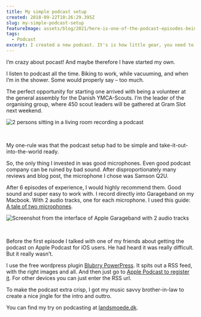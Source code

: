 ```yaml
---
title: My simple podcast setup
created: 2018-09-22T10:26:29.395Z
slug: my-simple-podcast-setup
featureImage: assets/blog/2021/here-is-one-of-the-podcast-episodes-being-recorded.webp
tags:
  - Podcast
excerpt: I created a new podcast. It's is how little gear, you need to start one.
---
```


I’m crazy about pocast! And maybe therefore I have started my own.

I listen to podcast all the time. Biking to work, while vacuuming, and when I’m in the shower. Some would properly say – too much.

The perfect opportunity for starting one arrived with being a volunteer at the general assembly for the Danish YMCA-Scouts. I’m the leader of the organising group, where 450 scout leaders will be gathered at Gram Slot next weekend.

![2 persons sitting in a living room recording a podcast](/assets/blog/2021/here-is-one-of-the-podcast-episodes-being-recorded.webp)

<br/>

My one-rule was that the podcast setup had to be simple and take-it-out-into-the-world ready.

So, the only thing I invested in was good microphones. Even good podcast company can be ruined by bad sound. After disproportionately many reviews and blog post, the microphone I chose was Samson Q2U.

After 6 episodes of experience, I would highly recommend them. Good sound and super easy to work with.   I record directly into Garageband on my Macbook. With 2 audio tracks, one for each microphone. I used this guide: [A tale of two microphones](https://www.macworld.com/article/2089460/a-tale-of-two-microphones.html).

![Screenshot from the interface of Apple Garageband with 2 audio tracks](/assets/blog/2021/garageband-with-two-audio-tracks.webp)

<br/>

Before the first episode I talked with one of my friends about getting the podcast on Apple Podcast for iOS users. He had heard it was really difficult. But it really wasn’t.

I use the free wordpress plugin [Blubrry PowerPress](https://da.wordpress.org/plugins/powerpress/). It spits out a RSS feed, with the right images and all. And then just go to [Apple Podcast to register it](https://itunesconnect.apple.com/login?module=PodcastsConnect&hostname=podcastsconnect.apple.com&cf=1&targetUrl=%2F&authResult=FAILED). For other devices you can just enter the RSS url.

To make the podcast extra crisp, I got my music savvy brother-in-law to create a nice jingle for the intro and outtro.

You can find my try on podcasting at [landsmoede.dk](https://2018.landsmoede.dk/category/podcast/).


